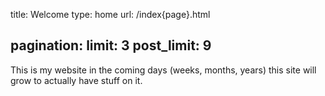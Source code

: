 title: Welcome
type: home
url: /index{page}.html

pagination:
    limit: 3
    post_limit: 9
---

This is my website in the coming days (weeks, months, years) this site will grow to actually have stuff on it.
